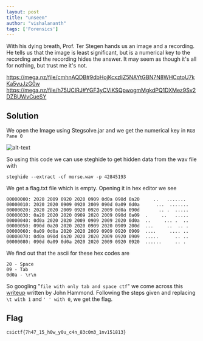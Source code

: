 ```yaml
---
layout: post
title: "unseen"
author: "vishalananth"
tags: ['Forensics']
---
```


With his dying breath, Prof. Ter Stegen hands us an image and a recording. He tells us that the image is least significant, but is a numerical key to the recording and the recording hides the answer. It may seem as though it's all for nothing, but trust me it's not.

https://mega.nz/file/cmhnAQDB#9dbHojKcxzliZ5NAYtGBN7N8WHCqtoU7kKa5yuJzG0w 
https://mega.nz/file/h75UCIRJ#YGF3yCViKSQpwogmMgkdPQ1DXMez9Sv2DZBUWvCueSY

## Solution

We open the Image using Stegsolve.jar and we get the numerical key in `RGB Pane 0`

![alt-text]({{site.baseurl}}/assets/unseen/key.png)

So using this code we can use steghide to get hidden data from the wav file with

```
steghide --extract -cf morse.wav -p 42845193
```

We get a flag.txt file which is empty. Opening it in hex editor we see
```
00000000: 2020 2009 0920 2020 0909 0d0a 090d 0a20     ..   ....... 
00000010: 2020 2020 0909 0920 2009 090d 0a09 0d0a      ...  .......
00000020: 2020 2020 2009 0920 0920 2009 0d0a 090d       .. .  .....
00000030: 0a20 2020 2020 0909 2020 2009 090d 0a09  .     ..   .....
00000040: 0d0a 2020 2020 2009 0909 2009 2020 0d0a  ..     ... .  ..
00000050: 090d 0a20 2020 2020 0909 2020 0909 200d  ...     ..  .. .
00000060: 0a09 0d0a 2020 2020 2009 0909 0920 0909  ....     .... ..
00000070: 0d0a 090d 0a20 2020 2020 2009 0920 0909  .....      .. ..
00000080: 090d 0a09 0d0a 2020 2020 2009 0920 0920  ......     .. . 
```

We find out that the ascii for these hex codes are
```
20 - Space
09 - Tab
0d0a - \r\n
```

So googling "`file with only tab and space ctf`" we come across this [writeup](https://medium.com/@johnhammond010/codefest-ctf-2018-writeups-f45dafebb8c2) written by John Hammond. Following the steps given and replacing `\t with 1` and `' ' with 0`, we get the flag.

## Flag
```
csictf{7h47_15_h0w_y0u_c4n_83c0m3_1nv151813}
```
